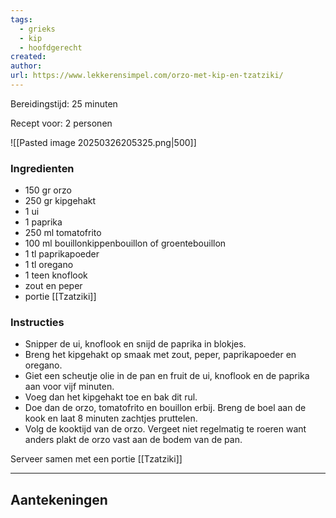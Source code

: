 ```yaml
---
tags:
  - grieks
  - kip
  - hoofdgerecht
created: 
author: 
url: https://www.lekkerensimpel.com/orzo-met-kip-en-tzatziki/
---
```

Bereidingstijd: 25 minuten

Recept voor: 2 personen

![[Pasted image 20250326205325.png|500]]

### Ingredienten

- 150 gr orzo
- 250 gr kipgehakt
- 1 ui
- 1 paprika
- 250 ml tomatofrito
- 100 ml bouillonkippenbouillon of groentebouillon
- 1 tl paprikapoeder
- 1 tl oregano
- 1 teen knoflook
- zout en peper
- portie [[Tzatziki]]

### Instructies

- Snipper de ui, knoflook en snijd de paprika in blokjes. 
- Breng het kipgehakt op smaak met zout, peper, paprikapoeder en oregano. 
- Giet een scheutje olie in de pan en fruit de ui, knoflook en de paprika aan voor vijf minuten.
- Voeg dan het kipgehakt toe en bak dit rul.
- Doe dan de orzo, tomatofrito en bouillon erbij. Breng de boel aan de kook en laat 8 minuten zachtjes pruttelen. 
- Volg de kooktijd van de orzo. Vergeet niet regelmatig te roeren want anders plakt de orzo vast aan de bodem van de pan. 

Serveer samen met een portie [[Tzatziki]]

-----

## Aantekeningen
